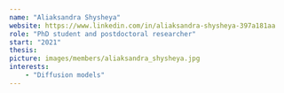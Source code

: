 ```yaml
---
name: "Aliaksandra Shysheya"
website: https://www.linkedin.com/in/aliaksandra-shysheya-397a181aa 
role: "PhD student and postdoctoral researcher"
start: "2021"
thesis: 
picture: images/members/aliaksandra_shysheya.jpg
interests:
    - "Diffusion models"
---
```

